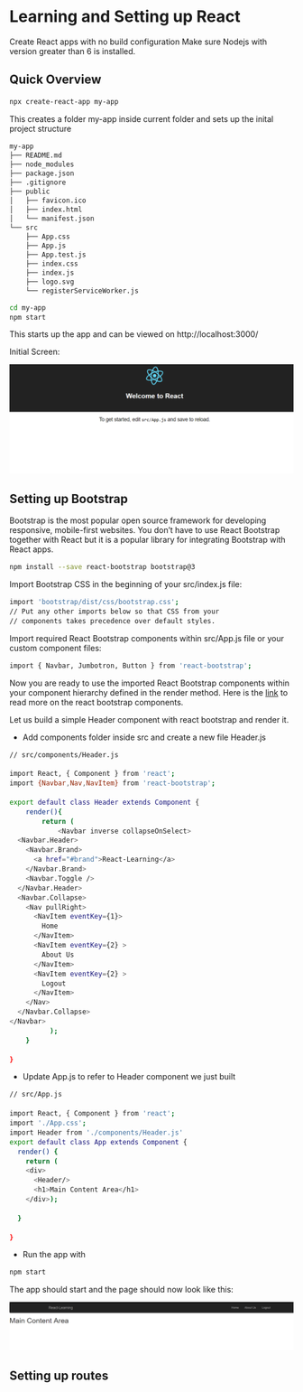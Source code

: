 # Learning and Setting up React

Create React apps with no build configuration
Make sure Nodejs with version greater than 6 is installed.

## Quick Overview

```sh
npx create-react-app my-app
```
This  creates a folder my-app inside current folder and sets up the inital project structure 

```
my-app
├── README.md
├── node_modules
├── package.json
├── .gitignore
├── public
│   ├── favicon.ico
│   ├── index.html
│   └── manifest.json
└── src
    ├── App.css
    ├── App.js
    ├── App.test.js
    ├── index.css
    ├── index.js
    ├── logo.svg
    └── registerServiceWorker.js
```

```sh
cd my-app
npm start
```

This starts up the app and can be viewed on http://localhost:3000/ 

Initial Screen:

<p align='center'>
<img src='Documentation/initialScreen.png' width='600' alt='npm start'>
</p>


## Setting up Bootstrap

Bootstrap is the most popular open source framework for developing responsive, mobile-first websites. You don’t have to use React Bootstrap together with React but it is a popular library for integrating Bootstrap with React apps. 

```sh
npm install --save react-bootstrap bootstrap@3
```

Import Bootstrap CSS in the beginning of your src/index.js file:

```sh
import 'bootstrap/dist/css/bootstrap.css';
// Put any other imports below so that CSS from your
// components takes precedence over default styles.
```

Import required React Bootstrap components within src/App.js file or your custom component files:

```sh
import { Navbar, Jumbotron, Button } from 'react-bootstrap';
```

Now you are ready to use the imported React Bootstrap components within your component hierarchy defined in the render method. Here is the <a href="https://react-bootstrap.github.io/getting-started/introduction/">link</a> to read more on the react bootstrap components.

Let us build a simple Header component with react bootstrap and render it.

* Add components folder inside src and create a new file Header.js

```sh
// src/components/Header.js

import React, { Component } from 'react';
import {Navbar,Nav,NavItem} from 'react-bootstrap';

export default class Header extends Component {
    render(){
        return (
            <Navbar inverse collapseOnSelect>
  <Navbar.Header>
    <Navbar.Brand>
      <a href="#brand">React-Learning</a>
    </Navbar.Brand>
    <Navbar.Toggle />
  </Navbar.Header>
  <Navbar.Collapse>
    <Nav pullRight>
      <NavItem eventKey={1}>
        Home
      </NavItem>
      <NavItem eventKey={2} >
        About Us
      </NavItem>
      <NavItem eventKey={2} >
        Logout
      </NavItem>
    </Nav>
  </Navbar.Collapse>
</Navbar>
          );
    }

}
```

* Update App.js to refer to Header component we just built

```sh
// src/App.js 

import React, { Component } from 'react';
import './App.css';
import Header from './components/Header.js'
export default class App extends Component {
  render() {
    return (
    <div>
      <Header/>
      <h1>Main Content Area</h1>
    </div>);

  }

}
```

* Run the app with 
```sh 
npm start 
```
The app should start and the page should now look like this:

<p align='center'>
<img src='Documentation/Screen2.png' width='600' alt='Screen 2'>
</p>

## Setting up routes
 